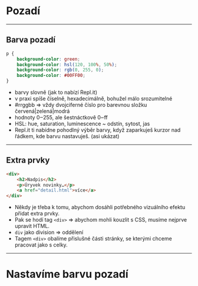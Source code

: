 <!-- .slide: data-state="c-slide-inter" -->

# Pozadí

---

## Barva pozadí

```css
p {
	background-color: green;
	background-color: hsl(120, 100%, 50%);
	background-color: rgb(0, 255, 0);
	background-color: #00FF00;
}
```
<!-- .element: class="c-text-sm" contenteditable="true" -->

>>>
* barvy slovně (jak to nabízí Repl.it)
* v praxi spíše číselně, hexadecimálně, bohužel málo srozumitelné
* #rrggbb => vždy dvojciferné číslo pro barevnou složku červená|zelená|modrá
* hodnoty 0‒255, ale šestnáctkově 0‒ff
* HSL: hue, saturation, luminescence ~ odstín, sytost, jas
* Repl.it ti nabídne pohodlný výběr barvy, když zaparkuješ kurzor nad řádkem, kde barvu nastavuješ. (asi ukázat)


---

## Extra prvky

```html
<div>
	<h2>Nadpis</h2>
	<p>Úryvek novinky…</p>
	<a href="detail.html">více</a>
</div>
```

>>>
* Někdy je třeba k tomu, abychom dosáhli potřebného vizuálního efektu přidat extra prvky.
* Pak se hodí tag `<div>` => abychom mohli kouzlit s CSS, musíme nejprve upravit HTML.
* `div` jako division => oddělení
* Tagem `<div>` obalíme přislušné části stránky, se kterými chceme pracovat jako s celky.

---

<!-- .slide: data-state="c-slide-task" -->

# Nastavíme barvu pozadí
